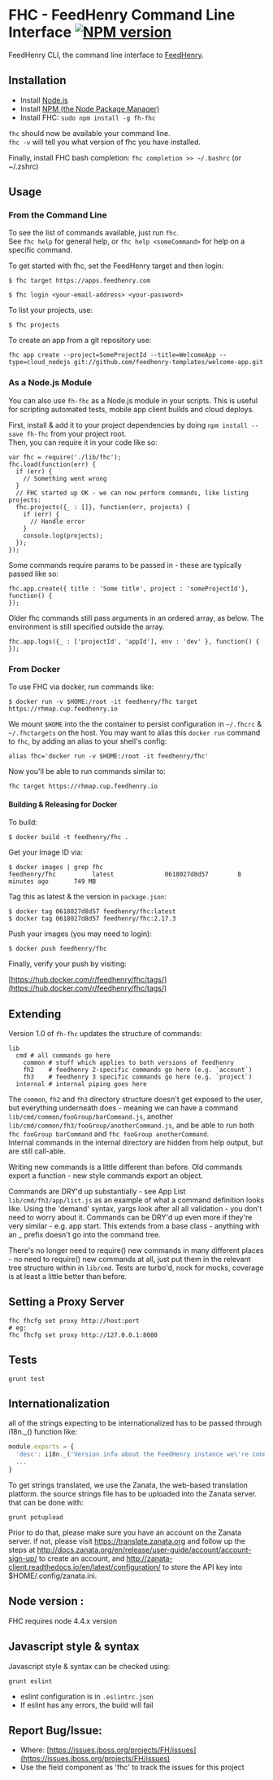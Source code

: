 
FHC - FeedHenry Command Line Interface [![NPM version](https://badge.fury.io/js/fh-fhc.png)](http://badge.fury.io/js/fh-fhc)
======================================

FeedHenry CLI, the command line interface to [FeedHenry](http://www.feedhenry.com).

## Installation

* Install [Node.js](http://nodejs.org/)
* Install [NPM (the Node Package Manager)](http://npmjs.org/)
* Install FHC: `sudo npm install -g fh-fhc`

`fhc` should now be available your command line.  
`fhc -v` will tell you what version of fhc you have installed.

Finally, install FHC bash completion: `fhc completion >> ~/.bashrc` (or ~/.zshrc)

## Usage

### From the Command Line
To see the list of commands available, just run `fhc`.   
See `fhc help` for general help, or `fhc help <someCommand>` for help on a specific command.

To get started with fhc, set the FeedHenry target and then login:

`$ fhc target https://apps.feedhenry.com`

`$ fhc login <your-email-address> <your-password>`

To list your projects, use:

`$ fhc projects`

To create an app from a git repository use:

`fhc app create --project=SomeProjectId --title=WelcomeApp --type=cloud_nodejs git://github.com/feedhenry-templates/welcome-app.git`

### As a Node.js Module
You can also use `fh-fhc` as a Node.js module in your scripts. This is useful for scripting automated tests, mobile app client builds and cloud deploys.

First, install &  add it to your project dependencies by doing `npm install --save fh-fhc` from your project root.  
Then, you can require it in your code like so:

    var fhc = require('./lib/fhc');
    fhc.load(function(err) {
      if (err) {
        // Something went wrong
      }
      // FHC started up OK - we can now perform commands, like listing projects:
      fhc.projects({_ : []}, function(err, projects) {
        if (err) {
          // Handle error
        }
        console.log(projects);
      });
    });

Some commands require params to be passed in - these are typically passed like so:

    fhc.app.create({ title : 'Some title', project : 'someProjectId'}, function() {
    });

Older fhc commands still pass arguments in an ordered array, as below. The environment is still specified outside the array.

    fhc.app.logs({_ : ['projectId', 'appId'], env : 'dev' }, function() {
    });

### From Docker

To use FHC via docker, run commands like:

```
$ docker run -v $HOME:/root -it feedhenry/fhc target https://rhmap.cup.feedhenry.io
```

We mount `$HOME` into the the container to persist configuration in `~/.fhcrc` & `~/.fhctargets` on the host. You may want to alias this `docker run` command to `fhc`, by adding an alias to your shell's config:

```
alias fhc='docker run -v $HOME:/root -it feedhenry/fhc'
```

Now you'll be able to run commands similar to:

```
fhc target https://rhmap.cup.feedhenry.io
```

#### Building & Releasing for Docker

To build:

```
$ docker build -t feedhenry/fhc .
```

Get your Image ID via:

```
$ docker images | grep fhc
feedhenry/fhc          latest              0618027d8d57        8 minutes ago       749 MB
```

Tag this as latest & the version in `package.json`:

```
$ docker tag 0618027d8d57 feedhenry/fhc:latest
$ docker tag 0618027d8d57 feedhenry/fhc:2.17.3
```

Push your images (you may need to login):

```
$ docker push feedhenry/fhc
```

Finally, verify your push by visiting:

[https://hub.docker.com/r/feedhenry/fhc/tags/](https://hub.docker.com/r/feedhenry/fhc/tags/)

## Extending
Version 1.0 of `fh-fhc` updates the structure of commands:

    lib
      cmd # all commands go here
        common # stuff which applies to both versions of feedhenry
        fh2    # feedhenry 2-specific commands go here (e.g. `account`)
        fh3    # feedhenry 3 specific commands go here (e.g. `project`)
      internal # internal piping goes here

The `common`, `fh2` and `fh3` directory structure doesn't get exposed to the user, but everything underneath does - meaning we can have a command `lib/cmd/common/fooGroup/barCommand.js`, another `lib/cmd/common/fh3/fooGroup/anotherCommand.js`, and be able to run both `fhc fooGroup barCommand` and `fhc fooGroup anotherCommand`.  
Internal commands in the internal directory are hidden from help output, but are still call-able.

 Writing new commands is a little different than before. Old commands export a function - new style commands export an object.

Commands are DRY'd up substantially - see App List `lib/cmd/fh3/app/list.js` as an example of what a command definition looks like. Using the 'demand' syntax, yargs look after all all validation -  you don't need to worry about it.
Commands can be DRY'd up even more if they're very similar - e.g. app start. This extends from a base class - anything with an _ prefix doesn't go into the command tree.

There's no longer need to require() new commands in many different places - no need to require() new commands at all, just put them in the relevant tree structure within in `lib/cmd`.
Tests are turbo'd, nock for mocks, coverage is at least a little better than before.


## Setting a Proxy Server

    fhc fhcfg set proxy http://host:port
    # eg:
    fhc fhcfg set proxy http://127.0.0.1:8080

## Tests

  `grunt test`

## Internationalization

all of the strings expecting to be internationalized has to be passed through i18n._() function like:

```js
module.exports = {
  'desc': i18n._('Version info about the FeedHenry instance we\'re connected to'),
  ...
}
```

To get strings translated, we use the Zanata, the web-based translation platform. the source strings file has to be uploaded into the Zanata server. that can be done with:

    grunt potupload

Prior to do that, please make sure you have an account on the Zanata server. if not, please visit https://translate.zanata.org and follow up the steps at http://docs.zanata.org/en/release/user-guide/account/account-sign-up/ to create an account, and http://zanata-client.readthedocs.io/en/latest/configuration/ to store the API key into $HOME/.config/zanata.ini.

## Node version :
FHC requires node 4.4.x version

## Javascript style & syntax

Javascript style & syntax can be checked using:

```
grunt eslint
```

* eslint configuration is in `.eslintrc.json`
* If eslint has any errors, the build will fail

## Report Bug/Issue:

* Where: [https://issues.jboss.org/projects/FH/issues](https://issues.jboss.org/projects/FH/issues)
* Use the field component as 'fhc' to track the issues for this project